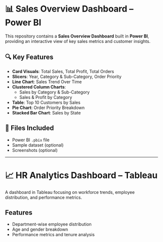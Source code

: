 # 📊 Sales Overview Dashboard – Power BI

This repository contains a **Sales Overview Dashboard** built in **Power BI**, providing an interactive view of key sales metrics and customer insights.

## 🔍 Key Features

- **Card Visuals**: Total Sales, Total Profit, Total Orders  
- **Slicers**: Year, Category & Sub-Category, Order Priority  
- **Line Chart**: Sales Trend Over Time  
- **Clustered Column Charts**:  
  - Sales by Category & Sub-Category  
  - Sales & Profit by Category  
- **Table**: Top 10 Customers by Sales  
- **Pie Chart**: Order Priority Breakdown  
- **Stacked Bar Chart**: Sales by State

## 📁 Files Included

- Power BI `.pbix` file
- Sample dataset (optional)
- Screenshots (optional)

---

# 📈 HR Analytics Dashboard – Tableau

A dashboard in Tableau focusing on workforce trends, employee distribution, and performance metrics.

## Features

- Department-wise employee distribution  
- Age and gender breakdown  
- Performance metrics and tenure analysis
